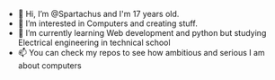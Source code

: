 - 👋 Hi, I’m @Spartachus and I'm 17 years old.
- 👀 I’m interested in Computers and creating stuff.
- 🌱 I’m currently learning Web development and python but studying Electrical engineering in technical school
- 📫 You can check my repos to see how ambitious and serious I am about computers

<!---
Spartachus/Spartachus is a ✨ special ✨ repository because its `README.md` (this file) appears on your GitHub profile.
You can click the Preview link to take a look at your changes.
--->
